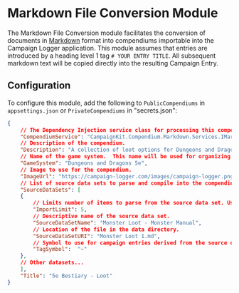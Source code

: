 ﻿# Markdown File Conversion Module
The Markdown File Conversion module facilitates the conversion of documents in [Markdown](https://www.markdownguide.org/) format into compendiums importable into the Campaign Logger application. This module assumes that entries are introduced by a heading level 1 tag `# YOUR ENTRY TITLE`. All subsequent markdown text will be copied directly into the resulting Campaign Entry.

## Configuration
To configure this module, add the following to `PublicCompendiums` in `appsettings.json` or `PrivateCompendiums` in "secrets.json":

```json
{
    // The Dependency Injection service class for processing this compendium.
    "CompendiumService": "CampaignKit.Compendium.Markdown.Services.IMarkdownCompendiumService, CampaignKit.Compendium.Markdown.dll",
    // Description of the compendium.
    "Description": "A collection of loot options for Dungeons and Dragons monsters.",
    // Name of the game system.  This name will be used for organizing generated files.  Make sure it's a path safe string.  (avoid special characters)
    "GameSystem": "Dungeons and Dragons 5e",
    // Image to use for the compendium.
    "ImageUrl": "https://campaign-logger.com/images/campaign-logger.png",
    // List of source data sets to parse and compile into the compendium.
    "SourceDataSets": [
    {
        // Limits number of items to parse from the source data set. Useful for testing purposes.
        "ImportLimit": 5,
        // Descriptive name of the source data set.
        "SourceDataSetName": "Monster Loot - Monster Manual",
        // Location of the file in the data directory.
        "SourceDataSetURI": "Monster Loot 1.md",
        // Symbol to use for campaign entries derived from the source data.
        "TagSymbol":  "~"
    },
    // Other datasets...
    ],
    "Title": "5e Bestiary - Loot"
}
```